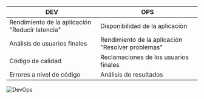 |DEV          |  OPS         | 
|-------------|--------------|
|Rendimiento de la aplicación "Reducir latencia"| Disponibilidad de la aplicación|
|Análisis de usuarios finales| Rendimiento de la aplicación "Resolver problemas"|
|Código de calidad| Reclamaciones de los usuarios finales|
|Errores a nivel de código| Análisis de resultados|


![DevOps](https://www.bbvanexttechnologies.com/wp-content/uploads/2019/02/DevOps.png)

